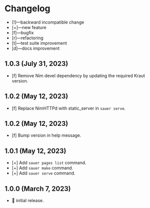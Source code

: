 # Changelog

-   [!]—backward incompatible change
-   [+]—new feature
-   [f]—bugfix
-   [r]—refactoring
-   [t]—test suite improvement
-   [d]—docs improvement


## 1.0.3 (July 31, 2023)

-   [f] Remove Nim devel dependency by updating the required Kraut version.


## 1.0.2 (May 12, 2023)

-   [f] Replace NimHTTPd with static_server in `sauer serve`.


## 1.0.2 (May 12, 2023)

-   [f] Bump version in help message.


## 1.0.1 (May 12, 2023)

-   [+] Add `sauer pages list` command.
-   [+] Add `sauer make` command.
-   [+] Add `sauer serve` command.


## 1.0.0 (March 7, 2023)

-   🎉 initial release.

